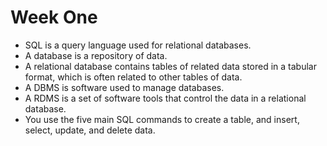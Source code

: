 # Week One
- SQL is a query language used for relational databases. 
- A database is a repository of data. 
- A relational database contains tables of related data stored in a tabular format, which is often related to other tables of data. 
- A DBMS is software used to manage databases.  
- A RDMS is a set of software tools that control the data in a relational database. 
- You use the five main SQL commands to create a table, and insert, select, update, and delete data. 
